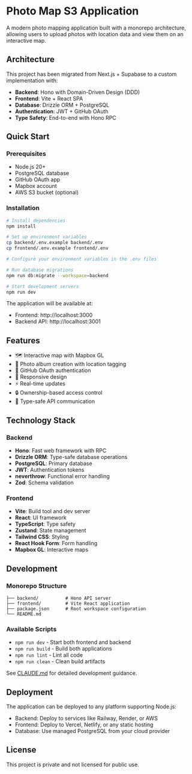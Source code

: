 # Photo Map S3 Application

A modern photo mapping application built with a monorepo architecture, allowing users to upload photos with location data and view them on an interactive map.

## Architecture

This project has been migrated from Next.js + Supabase to a custom implementation with:
- **Backend**: Hono with Domain-Driven Design (DDD)
- **Frontend**: Vite + React SPA
- **Database**: Drizzle ORM + PostgreSQL
- **Authentication**: JWT + GitHub OAuth
- **Type Safety**: End-to-end with Hono RPC

## Quick Start

### Prerequisites
- Node.js 20+
- PostgreSQL database
- GitHub OAuth app
- Mapbox account
- AWS S3 bucket (optional)

### Installation

```bash
# Install dependencies
npm install

# Set up environment variables
cp backend/.env.example backend/.env
cp frontend/.env.example frontend/.env

# Configure your environment variables in the .env files

# Run database migrations
npm run db:migrate --workspace=backend

# Start development servers
npm run dev
```

The application will be available at:
- Frontend: http://localhost:3000
- Backend API: http://localhost:3001

## Features

- 🗺️ Interactive map with Mapbox GL
- 📸 Photo album creation with location tagging
- 🔐 GitHub OAuth authentication
- 📱 Responsive design
- ⚡ Real-time updates
- 🔒 Ownership-based access control
- 🎯 Type-safe API communication

## Technology Stack

### Backend
- **Hono**: Fast web framework with RPC
- **Drizzle ORM**: Type-safe database operations
- **PostgreSQL**: Primary database
- **JWT**: Authentication tokens
- **neverthrow**: Functional error handling
- **Zod**: Schema validation

### Frontend
- **Vite**: Build tool and dev server
- **React**: UI framework
- **TypeScript**: Type safety
- **Zustand**: State management
- **Tailwind CSS**: Styling
- **React Hook Form**: Form handling
- **Mapbox GL**: Interactive maps

## Development

### Monorepo Structure
```
├── backend/          # Hono API server
├── frontend/         # Vite React application
├── package.json      # Root workspace configuration
└── README.md
```

### Available Scripts
- `npm run dev` - Start both frontend and backend
- `npm run build` - Build both applications
- `npm run lint` - Lint all code
- `npm run clean` - Clean build artifacts

See [CLAUDE.md](./CLAUDE.md) for detailed development guidance.

## Deployment

The application can be deployed to any platform supporting Node.js:
- Backend: Deploy to services like Railway, Render, or AWS
- Frontend: Deploy to Vercel, Netlify, or any static hosting
- Database: Use managed PostgreSQL from your cloud provider

## License

This project is private and not licensed for public use.
